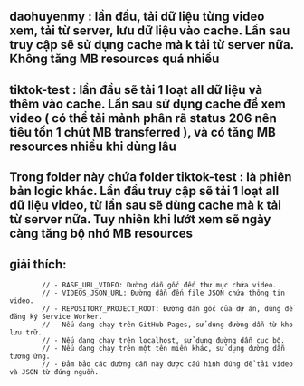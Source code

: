 ## daohuyenmy : lần đầu, tải dữ liệu từng video xem, tải từ server, lưu dữ liệu vào cache. Lần sau truy cập sẽ sử dụng cache mà k tải từ server nữa. Không tăng MB resources quá nhiều

## tiktok-test : lần đầu sẽ tải 1 loạt all dữ liệu và thêm vào cache. Lần sau sử dụng cache để xem video ( có thể tải mảnh phân rã status 206 nên tiêu tốn 1 chút MB transferred ), và có tăng MB resources nhiều khi dùng lâu

## Trong folder này chứa folder tiktok-test : là phiên bản logic khác. Lần đầu truy cập sẽ tải 1 loạt all dữ liệu video, từ lần sau sẽ dùng cache mà k tải từ server nữa. Tuy nhiên khi lướt xem sẽ ngày càng tăng bộ nhớ MB resources

## giải thích:
            // - BASE_URL_VIDEO: Đường dẫn gốc đến thư mục chứa video.
            // - VIDEOS_JSON_URL: Đường dẫn đến file JSON chứa thông tin video.
            // - REPOSITORY_PROJECT_ROOT: Đường dẫn gốc của dự án, dùng để đăng ký Service Worker.
            // - Nếu đang chạy trên GitHub Pages, sử dụng đường dẫn từ kho lưu trữ.
            // - Nếu đang chạy trên localhost, sử dụng đường dẫn cục bộ.
            // - Nếu đang chạy trên một tên miền khác, sử dụng đường dẫn tương ứng.
            // - Đảm bảo các đường dẫn này được cấu hình đúng để tải video và JSON từ đúng nguồn.